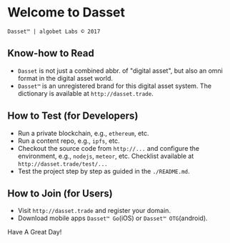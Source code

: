 # Welcome to Dasset
`Dasset™ | algobet Labs © 2017`

## Know-how to Read
* `Dasset` is not just a combined abbr. of "digital asset", but also an omni format in the digital asset world.
* `Dasset™` is an unregistered brand for this digital asset system. The dictionary is available at `http://dasset.trade`.

## How to Test (for Developers) 

* Run a private blockchain, e.g., `ethereum`, etc.
* Run a content repo, e.g., `ipfs`, etc.
* Checkout the source code from `http://...` and configure the environment, e.g., `nodejs`, `meteor`, etc. Checklist available at `http://dasset.trade/test/...`
* Test the project step by step as guided in the `./README.md`.

## How to Join (for Users)

* Visit `http://dasset.trade` and register your domain.
* Download mobile apps `Dasset™ Go`(iOS) or `Dasset™ OTG`(android).

Have A Great Day!
